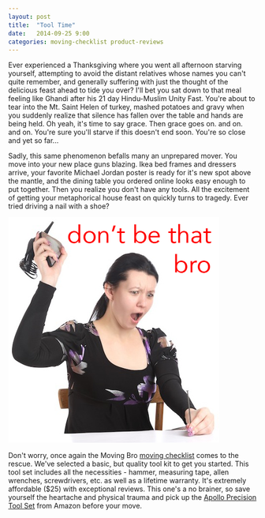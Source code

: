 ```yaml
---
layout: post
title:  "Tool Time"
date:   2014-09-25 9:00
categories: moving-checklist product-reviews
---
```


Ever experienced a Thanksgiving where you went all afternoon starving yourself, attempting to avoid the distant relatives whose names you can't quite remember, and generally suffering with just the thought of the delicious feast ahead to tide you over? I'll bet you sat down to that meal feeling like Ghandi after his 21 day Hindu-Muslim Unity Fast. You're about to tear into the Mt. Saint Helen of turkey, mashed potatoes and gravy when you suddenly realize that silence has fallen over the table and hands are being held. Oh yeah, it's time to say grace. Then grace goes on. and on. and on. You're sure you'll starve if this doesn't end soon. You're so close and yet so far...

Sadly, this same phenomenon befalls many an unprepared mover. You move into your new place guns blazing. Ikea bed frames and dressers arrive, your favorite Michael Jordan poster is ready for it's new spot above the mantle, and the dining table you ordered online looks easy enough to put together. Then you realize you don't have any tools. All the excitement of getting your metaphorical house feast on quickly turns to tragedy. Ever tried driving a nail with a shoe?

<div class="text-center">
	<img src="/images/shoehammer.png" alt="Shoehammer" />
</div>

Don't worry, once again the Moving Bro [moving checklist](http://www.movingbro.com) comes to the rescue. We've selected a basic, but quality tool kit to get you started. This tool set includes all the necessities - hammer, measuring tape, allen wrenches, screwdrivers, etc. as well as a lifetime warranty. It's extremely affordable ($25) with exceptional reviews. This one's a no brainer, so save yourself the heartache and physical trauma and pick up the [Apollo Precision Tool Set](http://www.amazon.com/Apollo-Precision-DT9706-39-Piece-General/dp/B000E20HWA/ref=sr_1_1?ie=UTF8&qid=1411663685&sr=8-1&keywords=B000E20HWA) from Amazon before your move.